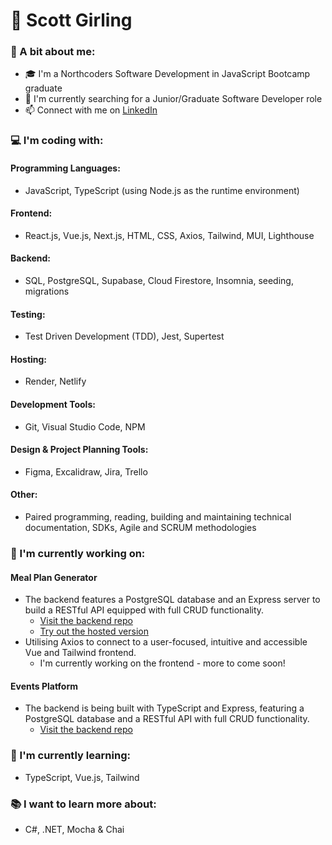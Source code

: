 # :sunrise_over_mountains: Scott Girling

### :man: A bit about me:
- :mortar_board: I'm a Northcoders Software Development in JavaScript Bootcamp graduate
- :mag_right: I'm currently searching for a Junior/Graduate Software Developer role
- :mailbox: Connect with me on [LinkedIn](https://www.linkedin.com/in/scottgirling/)

### :computer: I'm coding with:
#### Programming Languages:
- JavaScript, TypeScript (using Node.js as the runtime environment)

#### Frontend:
- React.js, Vue.js, Next.js, HTML, CSS, Axios, Tailwind, MUI, Lighthouse

#### Backend:
- SQL, PostgreSQL, Supabase, Cloud Firestore, Insomnia, seeding, migrations

#### Testing:
- Test Driven Development (TDD), Jest, Supertest

#### Hosting:
- Render, Netlify

#### Development Tools:
- Git, Visual Studio Code, NPM

#### Design & Project Planning Tools:
- Figma, Excalidraw, Jira, Trello

#### Other:
- Paired programming, reading, building and maintaining technical documentation, SDKs, Agile and SCRUM methodologies

### :construction_worker: I'm currently working on: 
#### Meal Plan Generator
- The backend features a PostgreSQL database and an Express server to build a RESTful API equipped with full CRUD functionality.
    - [Visit the backend repo](https://github.com/scottgirling/mpg-be)
    - [Try out the hosted version](https://mpg-be.onrender.com/api)
- Utilising Axios to connect to a user-focused, intuitive and accessible Vue and Tailwind frontend.
    - I'm currently working on the frontend - more to come soon!
#### Events Platform
- The backend is being built with TypeScript and Express, featuring a PostgreSQL database and a RESTful API with full CRUD functionality.
    - [Visit the backend repo](https://github.com/scottgirling/events-platform-be)

### :rocket: I'm currently learning:
- TypeScript, Vue.js, Tailwind

### :books: I want to learn more about:
- C#, .NET, Mocha & Chai
